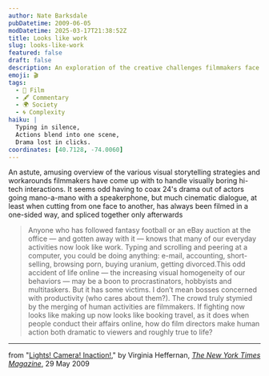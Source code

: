 ```yaml
---
author: Nate Barksdale
pubDatetime: 2009-06-05
modDatetime: 2025-03-17T21:38:52Z
title: Looks like work
slug: looks-like-work
featured: false
draft: false
description: An exploration of the creative challenges filmmakers face in portraying everyday digital interactions dramatically.
emoji: 🎬
tags:
  - 🎥 Film
  - 🖋️ Commentary
  - 🌍 Society
  - 🌀 Complexity
haiku: |
  Typing in silence,  
  Actions blend into one scene,  
  Drama lost in clicks.
coordinates: [40.7128, -74.0060]
---
```


An astute, amusing overview of the various visual storytelling strategies and workarounds filmmakers have come up with to handle visually boring hi-tech interactions. It seems odd having to coax 24's drama out of actors going mano-a-mano with a speakerphone, but much cinematic dialogue, at least when cutting from one face to another, has always been filmed in a one-sided way, and spliced together only afterwards

> Anyone who has followed fantasy football or an eBay auction at the office — and gotten away with it — knows that many of our everyday activities now look like work. Typing and scrolling and peering at a computer, you could be doing anything: e-mail, accounting, short-selling, browsing porn, buying uranium, getting divorced.This odd accident of life online — the increasing visual homogeneity of our behaviors — may be a boon to procrastinators, hobbyists and multitaskers. But it has some victims. I don’t mean bosses concerned with productivity (who cares about them?). The crowd truly stymied by the merging of human activities are filmmakers. If fighting now looks like making up now looks like booking travel, as it does when people conduct their affairs online, how do film directors make human action both dramatic to viewers and roughly true to life?

---

from "[Lights! Camera! Inaction!](https://www.google.com/search?q=%22Lights%21%20Camera%21%20Inaction%21%22%20nytimes.com)," by Virginia Heffernan, [_The New York Times Magazine_](https://www.google.com/search?q=%22_The%20New%20York%20Times%20Magazine_%22%20nytimes.com), 29 May 2009
